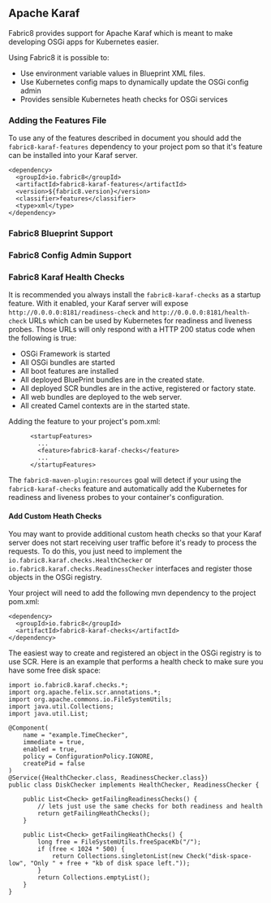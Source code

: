 ## Apache Karaf

Fabric8 provides support for Apache Karaf which is meant to make developing OSGi apps for Kubernetes easier.

Using Fabric8 it is possible to:

* Use environment variable values in Blueprint XML files.
* Use Kubernetes config maps to dynamically update the OSGi config admin
* Provides sensible Kubernetes heath checks for OSGi services

### Adding the Features File

To use any of the features described in document you should add the `fabric8-karaf-features` dependency to your project pom so that it's feature can be installed into your Karaf server.

    <dependency>
      <groupId>io.fabric8</groupId>
      <artifactId>fabric8-karaf-features</artifactId>
      <version>${fabric8.version}</version>
      <classifier>features</classifier>
      <type>xml</type>
    </dependency>

### Fabric8 Blueprint Support

### Fabric8 Config Admin Support

### Fabric8 Karaf Health Checks

It is recommended you always install the `fabric8-karaf-checks` as a startup feature. With it enabled, your Karaf server will expose
`http://0.0.0.0:8181/readiness-check` and `http://0.0.0.0:8181/health-check` URLs which can be used by Kubernetes for readiness and liveness probes.  Those URLs will only respond with a HTTP 200 status code when the following is true:

* OSGi Framework is started
* All OSGi bundles are started
* All boot features are installed
* All deployed BluePrint bundles are in the created state.
* All deployed SCR bundles are in the active, registered or factory state.
* All web bundles are deployed to the web server.
* All created Camel contexts are in the started state.

Adding the feature to your project's pom.xml:

          <startupFeatures>
            ...
            <feature>fabric8-karaf-checks</feature>
            ...
          </startupFeatures>

The `fabric8-maven-plugin:resources` goal will detect if your using the `fabric8-karaf-checks` feature and automatically add the Kubernetes for readiness and liveness probes to your container's configuration.

#### Add Custom Heath Checks

You may want to provide additional custom heath checks so that your Karaf server does not start receiving user traffic before it's ready to process the requests.  To do this, you just need to implement the `io.fabric8.karaf.checks.HealthChecker` or `io.fabric8.karaf.checks.ReadinessChecker` interfaces and register those objects in the OSGi registry.

Your project will need to add the following mvn dependency to the project pom.xml:

    <dependency>
      <groupId>io.fabric8</groupId>
      <artifactId>fabric8-karaf-checks</artifactId>
    </dependency>

The easiest way to create and registered an object in the OSGi registry is to use SCR.  Here is an example that performs a health check to make sure you have some free disk space:

    import io.fabric8.karaf.checks.*;
    import org.apache.felix.scr.annotations.*;
    import org.apache.commons.io.FileSystemUtils;
    import java.util.Collections;
    import java.util.List;
    
    @Component(
        name = "example.TimeChecker",
        immediate = true,
        enabled = true,
        policy = ConfigurationPolicy.IGNORE,
        createPid = false
    )
    @Service({HealthChecker.class, ReadinessChecker.class})
    public class DiskChecker implements HealthChecker, ReadinessChecker {
    
        public List<Check> getFailingReadinessChecks() {
            // lets just use the same checks for both readiness and health
            return getFailingHeathChecks();
        }
    
        public List<Check> getFailingHeathChecks() {
            long free = FileSystemUtils.freeSpaceKb("/");
            if (free < 1024 * 500) {
                return Collections.singletonList(new Check("disk-space-low", "Only " + free + "kb of disk space left."));
            }
            return Collections.emptyList();
        }
    }

